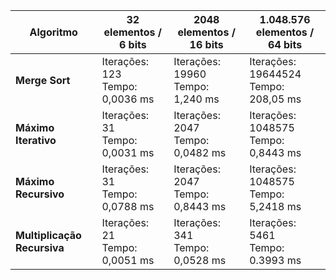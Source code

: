 | Algoritmo                     | 32 elementos / 6 bits        | 2048 elementos / 16 bits        | 1.048.576 elementos / 64 bits |
|------------------------------|-----------------------------|-------------------------------|-------------------------------|
| **Merge Sort**               | Iterações: 123 <br>Tempo: 0,0036 ms | Iterações: 19960 <br>Tempo: 1,240 ms | Iterações: 19644524 <br>Tempo: 208,05 ms |
| **Máximo Iterativo**         | Iterações: 31 <br>Tempo: 0,0031 ms | Iterações: 2047 <br>Tempo: 0,0482 ms | Iterações: 1048575 <br>Tempo: 0,8443 ms |
| **Máximo Recursivo**         | Iterações: 31 <br>Tempo: 0,0788 ms | Iterações: 2047 <br>Tempo: 0,8443 ms | Iterações: 1048575 <br>Tempo: 5,2418 ms |
| **Multiplicação Recursiva**  | Iterações: 21 <br>Tempo: 0,0051 ms | Iterações: 341 <br>Tempo: 0,0528 ms | Iterações: 5461 <br>Tempo: 0.3993 ms |
